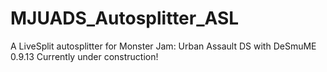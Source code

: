 # MJUADS_Autosplitter_ASL
A LiveSplit autosplitter for Monster Jam: Urban Assault DS with DeSmuME 0.9.13
Currently under construction!
